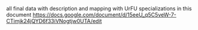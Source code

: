 all final data with description and mapping with UrFU specializations in this document
https://docs.google.com/document/d/15eeU_q5C5veW-7-CTimjk24jQYD6f33iVNogtjw0UTA/edit
